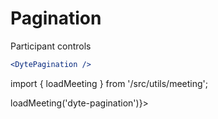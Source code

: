 # Pagination

Participant controls

```jsx
<DytePagination />
```

import { loadMeeting } from '/src/utils/meeting';

<div class="ui-preview" ref={() => loadMeeting('dyte-pagination')}>
    <dyte-grid-pagination id='dyte-pagination' />
</div>
